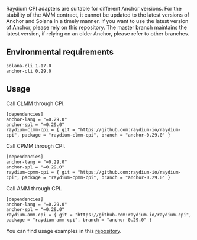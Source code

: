 Raydium CPI adapters are suitable for different Anchor versions. For the stability of the AMM contract, it cannot be updated to the latest versions of Anchor and Solana in a timely manner. If you want to use the latest version of Anchor, please rely on this repository. The master branch maintains the latest version, if relying on an older Anchor, please refer to other branches.

## Environmental requirements
```
solana-cli 1.17.0
anchor-cli 0.29.0
```

## Usage
Call CLMM through CPI.
```
[dependencies]
anchor-lang = "=0.29.0"
anchor-spl = "=0.29.0"
raydium-clmm-cpi = { git = "https://github.com:raydium-io/raydium-cpi", package = "raydium-clmm-cpi", branch = "anchor-0.29.0" }
```

Call CPMM through CPI.
```
[dependencies]
anchor-lang = "=0.29.0"
anchor-spl = "=0.29.0"
raydium-cpmm-cpi = { git = "https://github.com:raydium-io/raydium-cpi", package = "raydium-cpmm-cpi", branch = "anchor-0.29.0" }
```

Call AMM through CPI.
```
[dependencies]
anchor-lang = "=0.29.0"
anchor-spl = "=0.29.0"
raydium-amm-cpi = { git = "https://github.com:raydium-io/raydium-cpi", package = "raydium-amm-cpi", branch = "anchor-0.29.0" }
```

You can find usage examples in this [repository](https://github.com/raydium-io/raydium-cpi-example).
